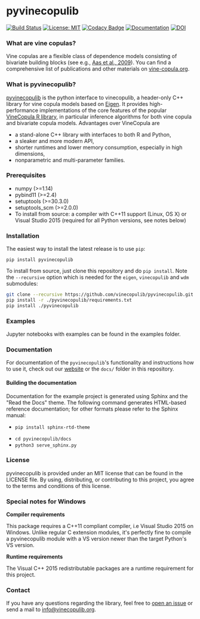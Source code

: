 # pyvinecopulib

[![Build Status](https://github.com/vinecopulib/pyvinecopulib/workflows/Build%20Status/badge.svg?branch=main)](https://github.com/vinecopulib/pyvinecopulib/actions)
[![License: MIT](https://img.shields.io/badge/License-MIT-yellow.svg)](https://opensource.org/licenses/MIT)
[![Codacy Badge](https://api.codacy.com/project/badge/Grade/3c0056d3ca5244a5ba6a2b32f87be4cf)](https://www.codacy.com/gh/vinecopulib/pyvinecopulib?utm_source=github.com&amp;utm_medium=referral&amp;utm_content=vinecopulib/pyvinecopulib&amp;utm_campaign=Badge_Grade)
[![Documentation](https://img.shields.io/website/http/vinecopulib.github.io/pyvinecopulib.svg)](https://vinecopulib.github.io/pyvinecopulib/)
[![DOI](https://zenodo.org/badge/196999069.svg)](https://zenodo.org/badge/latestdoi/196999069)

### What are vine copulas?

Vine copulas are a flexible class of dependence models consisting of bivariate
building blocks (see e.g.,
[Aas et al., 2009](https://mediatum.ub.tum.de/doc/1083600/1083600.pdf)).
You can find a comprehensive list of publications and other materials on
[vine-copula.org](http://vine-copula.org).

### What is pyvinecopulib?

[pyvinecopulib](https://vinecopulib.github.io/pyvinecopulib/) is the python interface to vinecopulib, a header-only C++ library for vine copula models based on
[Eigen](http://eigen.tuxfamily.org/index.php?title=Main_Page). It provides
high-performance implementations of the core features of the popular
[VineCopula R library](https://github.com/tnagler/VineCopula), in particular
inference algorithms for both vine copula and bivariate copula models.
Advantages over VineCopula are  
* a stand-alone C++ library with interfaces to both R and Python,
* a sleaker and more modern API,
* shorter runtimes and lower memory consumption, especially in high dimensions,
* nonparametric and multi-parameter families.

### Prerequisites

* numpy (>=1.14)
* pybind11 (>=2.4)
* setuptools (>=30.3.0)
* setuptools_scm (>=2.0.0)
* To install from source: a compiler with C++11 support (Linux, OS X) or Visual Studio 2015 (required for all Python versions, see notes below)

### Installation

The easiest way to install the latest release is to use `pip`:

```
pip install pyvinecopulib
```

To install from source, just clone this repository and do `pip install`.
Note the `--recursive` option which is needed for the `eigen`, `vinecopulib` and `wdm` submodules:

```bash
git clone --recursive https://github.com/vinecopulib/pyvinecopulib.git
pip install -r ./pyvinecopulib/requirements.txt
pip install ./pyvinecopulib
```

### Examples 

Jupyter notebooks with examples can be found in the examples folder.

### Documentation

For documentation of the `pyvinecopulib`'s functionality and
instructions how to use it, check out our
[website](https://vinecopulib.github.io/pyvinecopulib/) or the `docs/` folder
in this repository.


#### Building the documentation

Documentation for the example project is generated using Sphinx and the "Read the Docs" theme.
The following command generates HTML-based reference documentation; for other
formats please refer to the Sphinx manual:

 * `pip install sphinx-rtd-theme`
 - `cd pyvinecopulib/docs`
 - `python3 serve_sphinx.py`

### License

pyvinecopulib is provided under an MIT license that can be found in the LICENSE
file. By using, distributing, or contributing to this project, you agree to the
terms and conditions of this license.

### Special notes for Windows

**Compiler requirements**

This package requires a C++11 compliant compiler, i.e Visual Studio 2015 on Windows.
Unlike regular C extension modules, it's perfectly fine to compile a pyvinecopulib module with a VS version newer than the target Python's VS version.

**Runtime requirements**

The Visual C++ 2015 redistributable packages are a runtime requirement for this
project.

### Contact

If you have any questions regarding the library, feel free to
[open an issue](https://github.com/pyvinecopulib/pyvinecopulib/issues/new) or
send a mail to <info@vinecopulib.org>.


